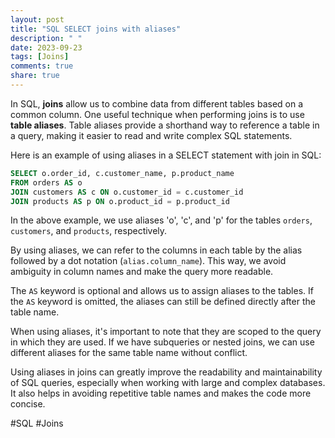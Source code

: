 ```yaml
---
layout: post
title: "SQL SELECT joins with aliases"
description: " "
date: 2023-09-23
tags: [Joins]
comments: true
share: true
---
```


In SQL, **joins** allow us to combine data from different tables based on a common column. One useful technique when performing joins is to use **table aliases**. Table aliases provide a shorthand way to reference a table in a query, making it easier to read and write complex SQL statements.

Here is an example of using aliases in a SELECT statement with join in SQL:

```sql
SELECT o.order_id, c.customer_name, p.product_name
FROM orders AS o
JOIN customers AS c ON o.customer_id = c.customer_id
JOIN products AS p ON o.product_id = p.product_id
```

In the above example, we use aliases 'o', 'c', and 'p' for the tables `orders`, `customers`, and `products`, respectively. 

By using aliases, we can refer to the columns in each table by the alias followed by a dot notation (`alias.column_name`). This way, we avoid ambiguity in column names and make the query more readable.

The `AS` keyword is optional and allows us to assign aliases to the tables. If the `AS` keyword is omitted, the aliases can still be defined directly after the table name.

When using aliases, it's important to note that they are scoped to the query in which they are used. If we have subqueries or nested joins, we can use different aliases for the same table name without conflict.

Using aliases in joins can greatly improve the readability and maintainability of SQL queries, especially when working with large and complex databases. It also helps in avoiding repetitive table names and makes the code more concise.

#SQL #Joins